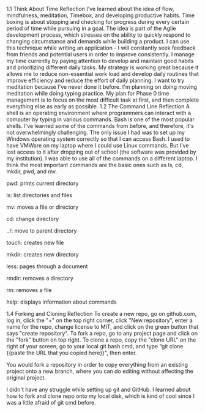 1.1 Think About Time Reflection
I've learned about the idea of flow, mindfulness, meditation, Timebox, and developing productive habits. Time boxing is about stopping and checking for progress during every certain period of time while pursuing in a goal. The idea is part of the Agile development process, which stresses on the ability to quickly respond to changing circumstance and demands while building a product. I can use this technique while writing an application - I will constantly seek feedback from friends and potential users in order to improve consistently. I manage my time currently by paying attention to develop and maintain good habits and prioritizing different daily tasks. My strategy is working great because it allows me to reduce non-essential work load and develop daily routines that improve efficiency and reduce the effort of daily planning. I want to try meditation because I've never done it before. I'm planning on doing moving meditation while doing typing practice. My plan for Phase 0 time management is to focus on the most difficult task at first, and then complete everything else as early as possible. 
1.2 The Command Line Reflection
A shell is an operating environment where programmers can interact with a computer by typing in various commands. Bash is one of the most popular shells. I've learned some of the commands from before, and therefore, it's not overwhelmingly challenging. The only issue I had was to set up my Windows operating system correctly so that I can access Bash. I used to have VMWare on my laptop where I could use Linux commands. But I've lost access to it after dropping out of school (the software was provided by my institution). I was able to use all of the commands on a different laptop. I think the most important commands are the basic ones such as ls, cd, mkdir, pwd, and mv.

pwd: prints current directory

ls: list directories and files

mv: moves a file or directory

cd: change directory

../: move to parent directory

touch: creates new file

mkdir: creates new directory

less: pages through a document

rmdir: removes a directory

rm: removes a file

help: displays information about commands

1.4 Forking and Cloning Reflection
To create a new repo, go on github.com, log in, click the "+" on the top right corner, click "New repository", enter a name for the repo, change license to MIT, and click on the green button that says "create repository". To fork a repo, go to any project page and click on the "fork" button on top right. To clone a repo, copy the "clone URL" on the right of your screen, go to your local git bash cmd, and type “git clone {{paste the URL that you copied here}}", then enter. 

You would fork a repository in order to copy everything from an existing project onto a new branch, where you can do editing without affecting the original project.

I didn't have any struggle while setting up git and GitHub. I learned about how to fork and clone repo onto my local disk, which is kind of cool since I was a little afraid of git cmd before.